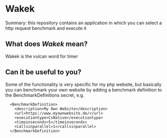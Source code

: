 # Wakek

Summary: this repository contains an application in which you can select a http request benchmark and execute it

## What does *Wakek* mean?

Wakek is the vulcan word for timer

## Can it be useful to you?

Some of the functionality is very specific for my php website, but basically you can benchmark your own website by adding a benchmark definition to the BenchmarkDefinitions secret, e.g.

```
  <BenchmarkDefinition>
    <description>My Own Website</description>
    <url>https://www.myownwebsite.de/</url>
    <executiontype>CsNative</executiontype>
    <timeinseconds>5</timeinseconds>
    <callsinparallel>1</callsinparallel>
  </BenchmarkDefinition>
```

